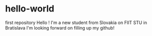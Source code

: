# hello-world
first repository
Hello !
I'm a new student from Slovakia on FIIT STU in Bratislava I'm looking forward on filling up my github!
